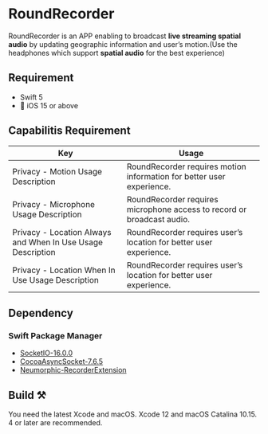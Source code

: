 # RoundRecorder

RoundRecorder is an APP enabling to broadcast **live streaming spatial audio** by updating geographic information and user’s motion.(Use the headphones which support **spatial audio** for the best experience)

## Requirement

- Swift 5
- 📱 iOS 15 or above

## Capabilitis Requirement

| Key | Usage |
| -------- | -------- |
| Privacy - Motion Usage Description| RoundRecorder requires motion information for better user experience.|
| Privacy - Microphone Usage Description| RoundRecorder requires microphone access to record or broadcast audio. |
| Privacy - Location Always and When In Use Usage Description| RoundRecorder requires user’s location for better user experience.|
| Privacy - Location When In Use Usage Description| RoundRecorder requires user’s location for better user experience.|

## Dependency
### Swift Package Manager
- [SocketIO-16.0.0](https://github.com/socketio/socket.io-client-swift.git)
- [CocoaAsyncSocket-7.6.5](https://github.com/robbiehanson/CocoaAsyncSocket)
- [Neumorphic-RecorderExtension](https://github.com/Holadddd/neumorphic)
## Build ⚒

You need the latest Xcode and macOS. Xcode 12 and macOS Catalina 10.15. 4 or later are recommended.
